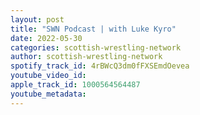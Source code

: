 ```yaml
---
layout: post
title: "SWN Podcast | with Luke Kyro"
date: 2022-05-30
categories: scottish-wrestling-network
author: scottish-wrestling-network
spotify_track_id: 4rBWcQ3dm0fFXSEmdOevea
youtube_video_id: 
apple_track_id: 1000564564487
youtube_metadata: 
---
```

